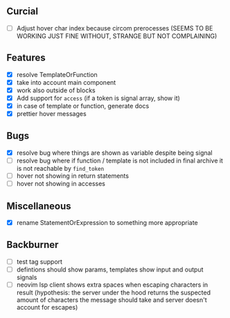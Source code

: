 ## Curcial
- [ ] Adjust hover char index because circom prerocesses (SEEMS TO BE WORKING JUST FINE WITHOUT, STRANGE BUT NOT COMPLAINING)

## Features
- [x] resolve TemplateOrFunction
- [x] take into account main component
- [x] work also outside of blocks
- [x] Add support for `access` (if a token is signal array, show it)
- [x] in case of template or function, generate docs
- [x] prettier hover messages

## Bugs
- [x] resolve bug where things are shown as variable despite being signal
- [ ] resolve bug where if function / template is not included in final archive it is not reachable by `find_token`
- [ ] hover not showing in return statements
- [ ] hover not showing in accesses

## Miscellaneous
- [x] rename StatementOrExpression to something more appropriate

## Backburner
- [ ] test tag support
- [ ] defintions should show params, templates show input and output signals
- [ ] neovim lsp client shows extra spaces when escaping characters in result (hypothesis: the server under the hood returns the suspected amount of characters the message should take and server doesn't account for escapes)
